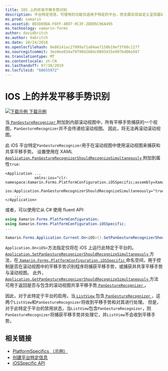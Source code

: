 ```yaml
---
title: IOS 上的并发平移手势识别
description: 平台特定信息，可使用的功能仅适用于特定的平台，而无需实现自定义呈现器或效果。 本文介绍如何使用 iOS 平台特定的, 以便能够在应用程序中使用同时使用的平移手势识别。
ms.prod: xamarin
ms.assetid: 883D89DA-F8FF-4B97-9C3F-2DD05C96A495
ms.technology: xamarin-forms
author: davidbritch
ms.author: dabritch
ms.date: 10/24/2018
ms.openlocfilehash: 8e86141ac27999a71a84ae7150b19ef3f60c117f
ms.sourcegitcommit: 3ea9ee034af9790d2b0dc0893435e997bd06e587
ms.translationtype: MT
ms.contentlocale: zh-CN
ms.lasthandoff: 07/30/2019
ms.locfileid: "68655972"
---
```

# <a name="simultaneous-pan-gesture-recognition-on-ios"></a>IOS 上的并发平移手势识别

[![下载示例](~/media/shared/download.png) 下载示例](https://docs.microsoft.com/samples/xamarin/xamarin-forms-samples/userinterface-platformspecifics)

当[ `PanGestureRecognizer` ](xref:Xamarin.Forms.PanGestureRecognizer)附加到内部滚动视图中，所有平移手势捕获的一个视图，`PanGestureRecognizer`并不会传递给滚动视图。 因此，将无法再滚动滚动视图。

此 iOS 平台特定`PanGestureRecognizer`用于在滚动视图中使用滚动视图来捕获和共享平移手势。 设置使用在 XAML [ `Application.PanGestureRecognizerShouldRecognizeSimultaneously` ](xref:Xamarin.Forms.PlatformConfiguration.iOSSpecific.Application.PanGestureRecognizerShouldRecognizeSimultaneouslyProperty)附加到属性`true`:

```xaml
<Application ...
             xmlns:ios="clr-namespace:Xamarin.Forms.PlatformConfiguration.iOSSpecific;assembly=Xamarin.Forms.Core"
             ios:Application.PanGestureRecognizerShouldRecognizeSimultaneously="true">
    ...
</Application>
```

或者，可以使用它从 C# 使用 fluent API:

```csharp
using Xamarin.Forms.PlatformConfiguration;
using Xamarin.Forms.PlatformConfiguration.iOSSpecific;
...

Xamarin.Forms.Application.Current.On<iOS>().SetPanGestureRecognizerShouldRecognizeSimultaneously(true);
```

`Application.On<iOS>`方法指定仅将在 iOS 上运行此特定于平台的。 [ `Application.SetPanGestureRecognizerShouldRecognizeSimultaneously` ](xref:Xamarin.Forms.PlatformConfiguration.iOSSpecific.Application.SetPanGestureRecognizerShouldRecognizeSimultaneously(Xamarin.Forms.IPlatformElementConfiguration{Xamarin.Forms.PlatformConfiguration.iOS,Xamarin.Forms.Application},System.Boolean))方法，在[ `Xamarin.Forms.PlatformConfiguration.iOSSpecific` ](xref:Xamarin.Forms.PlatformConfiguration.iOSSpecific)命名空间，用于控制是否在滚动视图中的平移手势识别程序将捕获平移手势，或捕获并共享平移手势与滚动视图。 此外， [ `Application.GetPanGestureRecognizerShouldRecognizeSimultaneously` ](xref:Xamarin.Forms.PlatformConfiguration.iOSSpecific.Application.GetPanGestureRecognizerShouldRecognizeSimultaneously(Xamarin.Forms.IPlatformElementConfiguration{Xamarin.Forms.PlatformConfiguration.iOS,Xamarin.Forms.Application}))方法可用于返回是否与包含的滚动视图共享平移手势[ `PanGestureRecognizer` ](xref:Xamarin.Forms.PanGestureRecognizer)。

因此，对于此特定于平台的启用，当[ `ListView` ](xref:Xamarin.Forms.ListView)包含[ `PanGestureRecognizer` ](xref:Xamarin.Forms.PanGestureRecognizer)，这两个`ListView`和`PanGestureRecognizer`将收到平移手势和对其进行处理。 但是，对于此特定于平台的禁用状态，当`ListView`包含`PanGestureRecognizer`，则`PanGestureRecognizer`将捕获平移手势并处理它，并`ListView`不会收到平移手势。

## <a name="related-links"></a>相关链接

- [PlatformSpecifics （示例）](https://docs.microsoft.com/samples/xamarin/xamarin-forms-samples/userinterface-platformspecifics)
- [创建平台特定信息](~/xamarin-forms/platform/platform-specifics/index.md#creating-platform-specifics)
- [iOSSpecific API](xref:Xamarin.Forms.PlatformConfiguration.iOSSpecific)
